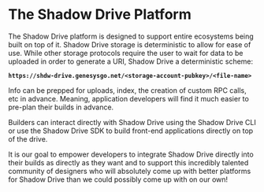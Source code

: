 # The Shadow Drive Platform

The Shadow Drive platform is designed to support entire ecosystems being built on top of it. Shadow Drive storage is deterministic to allow for ease of use. While other storage protocols require the user to wait for data to be uploaded in order to generate a URI, Shadow Drive a deterministic scheme:

**`https://shdw-drive.genesysgo.net/<storage-account-pubkey>/<file-name>`**

Info can be prepped for uploads, index, the creation of custom RPC calls, etc in advance. Meaning, application developers will find it much easier to pre-plan their builds in advance.

Builders can interact directly with Shadow Drive using the Shadow Drive CLI or use the Shadow Drive SDK to build front-end applications directly on top of the drive.

It is our goal to empower developers to integrate Shadow Drive directly into their builds as directly as they want and to support this incredibly talented community of designers who will absolutely come up with better platforms for Shadow Drive than we could possibly come up with on our own!

